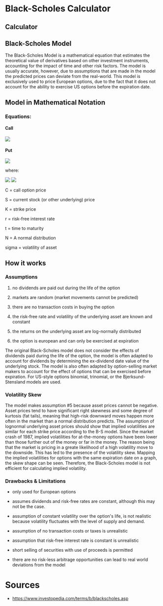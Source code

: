 # Black-Scholes Calculator

## Calculator




## Black-Scholes Model

The Black-Scholes Model is a mathematical equation that estimates the theoretical value of derivatives based on other
investment instruments, accounting for the impact of time and other risk factors. The model is usually accurate,
however, due to assumptions that are made in the model the predicted prices can deviate from the real-world. This model
is exclusively used to price European options, due to the fact that it does not account for the ability to exercise US
options before the expiration date.

## Model in Mathematical Notation

### Equations:

#### Call
<img src="https://latex.codecogs.com/svg.image?\color{white}C&space;=&space;SN&space;(d_{1})&space;-&space;Ke^{-rt}N(d_{2})">

#### Put

<img src="https://latex.codecogs.com/svg.image?\color{white}P&space;=&space;N(-d_{2})Ke^{-rT}&space;-&space;N(-d_{1})S_{0}">

where:

<img src="https://latex.codecogs.com/svg.image?\color{white}d_{1}&space;=&space;\frac{ln_{S}^{K}&space;&plus;&space;(r&space;&plus;&space;\frac{\sigma&space;^{2}}{2}t)}{\sigma&space;_{s}\sqrt{t}}&space;">

<img src="https://latex.codecogs.com/svg.image?\color{white}d_{2}&space;=&space;d_{1}&space;-&space;\sigma&space;_{s}\sqrt{t}&space;&space;&space;">

C = call option price


S = current stock (or other underlying) price


K = strike price


r = risk-free interest rate


t = time to maturity


N = A normal distribution

sigma = volatility of asset


## How it works

### Assumptions

1. no dividends are paid out during the life of the option

2. markets are random (market movements cannot be predicted)

3. there are no transaction costs in buying the option

4. the risk-free rate and volatility of the underlying asset are known and constant

5. the returns on the underlying asset are log-normally distributed

6. the option is european and can only be exercised at expiration


The original Black-Scholes model does not consider the effects of dividends paid during the life of the option, the
model is often adapted to account for dividends by determining the ex-dividend date value of the underlying stock. The
model is also often adapted by option-selling market makers to account for the effect of options that can be exercised
before expiration. For US-style options binomial, trinomial, or the Bjerksund-Stensland models are used.

### Volatility Skew

The model makes assumption #5 because asset prices cannot be negative. Asset prices tend to have significant right
skewness and some degree of kurtosis (fat tails), meaning that high-risk downward moves happen more often in the market
than a normal distribution predicts. The assumption of lognormal underlying asset prices should show that implied
volatilities are similar for each strike price according to the B-S model. Since the market crash of 1987, implied
volatilities for at-the-money options have been lower than those further out of the money or far in the money. The
reason being that the market is pricing in a greate likelihood of a high volatility move to the downside. This has led
to the presence of the volatility skew. Mapping the implied volatilities for options with the same expiration date on a
graph, the skew shape can be seen. Therefore, the Black-Scholes model is not efficient for calculating implied
volatility.




### Drawbacks & Limitations

* only used for European options

* assumes dividends and risk-free rates are constant, although this may not be the case.

* assumption of constant volatility over the option's life, is not realistic because volatility fluctuates with the
level of supply and demand.

* assumption of no transaction costs or taxes is unrealistic

* assumption that risk-free interest rate is constant is unrealistic

* short selling of securities with use of proceeds is permitted

* there are no risk-less arbitrage opportunities can lead to real world deviations from the model

# Sources

* https://www.investopedia.com/terms/b/blackscholes.asp

